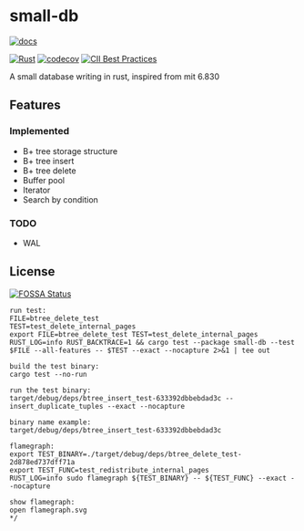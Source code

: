 # small-db

[![docs](https://docs.rs/small-db/badge.svg)](https://docs.rs/small-db)

[![Rust](https://github.com/XiaochenCui/small-db/actions/workflows/rust.yml/badge.svg)](https://github.com/XiaochenCui/small-db/actions/workflows/rust.yml)
[![codecov](https://codecov.io/gh/XiaochenCui/small-db/branch/master/graph/badge.svg)](https://codecov.io/gh/XiaochenCui/small-db)
[![CII Best Practices](https://bestpractices.coreinfrastructure.org/projects/4128/badge)](https://bestpractices.coreinfrastructure.org/projects/4128)

A small database writing in rust, inspired from mit 6.830

## Features

### Implemented

- B+ tree storage structure
- B+ tree insert
- B+ tree delete
- Buffer pool
- Iterator
- Search by condition

### TODO

- WAL

## License

[![FOSSA Status](https://app.fossa.com/api/projects/git%2Bgithub.com%2FXiaochenCui%2Fsmall-db.svg?type=large)](https://app.fossa.com/projects/git%2Bgithub.com%2FXiaochenCui%2Fsmall-db?ref=badge_large)

```
run test:
FILE=btree_delete_test
TEST=test_delete_internal_pages
export FILE=btree_delete_test TEST=test_delete_internal_pages RUST_LOG=info RUST_BACKTRACE=1 && cargo test --package small-db --test $FILE --all-features -- $TEST --exact --nocapture 2>&1 | tee out

build the test binary:
cargo test --no-run

run the test binary:
target/debug/deps/btree_insert_test-633392dbbebdad3c --
insert_duplicate_tuples --exact --nocapture

binary name example:
target/debug/deps/btree_insert_test-633392dbbebdad3c

flamegraph:
export TEST_BINARY=./target/debug/deps/btree_delete_test-2d878ed737dff71a
export TEST_FUNC=test_redistribute_internal_pages
RUST_LOG=info sudo flamegraph ${TEST_BINARY} -- ${TEST_FUNC} --exact --nocapture

show flamegraph:
open flamegraph.svg
*/
```
